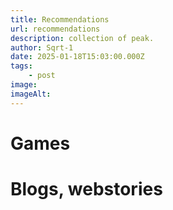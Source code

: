 ```yaml
---
title: Recommendations
url: recommendations
description: collection of peak.
author: Sqrt-1
date: 2025-01-18T15:03:00.000Z
tags:
    - post
image:
imageAlt:
---
```


# Games

# Blogs, webstories

